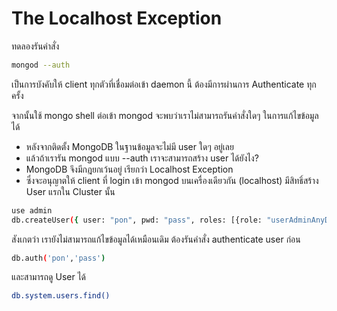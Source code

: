 # The Localhost Exception

ทดลองรันคำสั่ง

```bash
mongod --auth
```

เป็นการบังคับให้ client ทุกตัวที่เชื่อมต่อเข้า daemon นี้ ต้องมีการผ่านการ Authenticate ทุกครั้ง

จากนั้นใช้ mongo shell ต่อเข้า mongod 
จะพบว่าเราไม่สามารถรันคำสั่งใดๆ ในการแก้ไขข้อมูลได้

- หลังจากติดตั้ง MongoDB ในฐานข้อมูลจะไม่มี user ใดๆ อยู่เลย
- แล้วถ้าเรารัน mongod แบบ --auth เราจะสามารถสร้าง user ได้ยังไง?
- MongoDB จึงมีกฎยกเว้นอยู่ เรียกว่า Localhost Exception 
- ซึ่งจะอนุญาตให้ client ที่ login เข้า mongod บนเครื่องเดียวกัน (localhost) มีสิทธิ์สร้าง User แรกใน Cluster นั้น

```bash
use admin
db.createUser({ user: "pon", pwd: "pass", roles: [{role: "userAdminAnyDatabase", db: "admin"}]})
```

สังเกตว่า เรายังไม่สามารถแก้ไขข้อมูลได้เหมือนเดิม
ต้องรันคำสั่ง authenticate user ก่อน

```bash
db.auth('pon','pass')
```

และสามารถดู User ได้

```bash
db.system.users.find()
```
